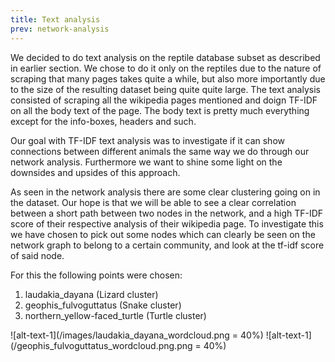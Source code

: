 ```yaml
---
title: Text analysis
prev: network-analysis
---
```


We decided to do text analysis on the reptile database subset as described in earlier section. We chose to do it only on the reptiles due to the nature of scraping that many pages takes quite a while, but also more importantly due to the size of the resulting dataset being quite quite large. The text analysis consisted of scraping all the wikipedia pages mentioned and doign TF-IDF on all the body text of the page. The body text is pretty much everything except for the info-boxes, headers and such.

Our goal with TF-IDF text analysis was to investigate if it can show connections between different animals the same way we do through our network analysis. Furthermore we want to shine some light on the downsides and upsides of this approach.


As seen in the network analysis there are some clear clustering going on in the dataset. Our hope is that we will be able to see a clear correlation between a short path between two nodes in the network, and a high TF-IDF score of their respective analysis of their wikipedia page. To investigate this we have chosen to pick out some nodes which can clearly be seen on the network graph to belong to a certain community, and look at the tf-idf score of said node.

For this the following points were chosen:

1. laudakia_dayana (Lizard cluster)
2. geophis_fulvoguttatus (Snake cluster)
3. northern_yellow-faced_turtle (Turtle cluster)

<!-- <p float="left">
<img src="/images/laudakia_dayana_wordcloud.png" width="400" />

<img src="/images/geophis_fulvoguttatus_wordcloud.png" width="400" />
</p>

<img src="/images/northern_yellow-faced_turtle_wordcloud.png" width="400"/> -->
![alt-text-1](/images/laudakia_dayana_wordcloud.png = 40%) ![alt-text-1](/geophis_fulvoguttatus_wordcloud.png.png = 40%)